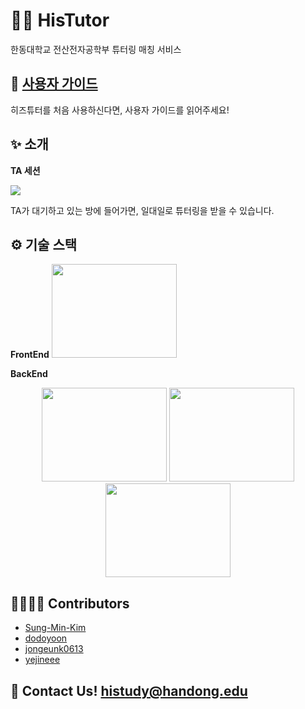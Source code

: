 

# 🧑‍🏫 HisTutor

한동대학교 전산전자공학부 튜터링 매칭 서비스 

## 📖 [사용자 가이드](https://www.notion.so/Histutor-Guideline-1112f633040742a280749b9a449a13b2)

히즈튜터를 처음 사용하신다면, 사용자 가이드를 읽어주세요!

## ✨ 소개

**TA 세션**

![](https://i.imgur.com/sjz4kzW.png)

TA가 대기하고 있는 방에 들어가면, 일대일로 튜터링을 받을 수 있습니다. 
## ⚙️ 기술 스택

**FrontEnd**
<img  width="200" height="150" src='https://i.imgur.com/H3WBUEy.png' />

**BackEnd**

<p align="center">
	<img  width="200" height="150" src='https://i.imgur.com/tmWcxCv.png' />
	<img  width="200" height="150" src='https://i.imgur.com/5198ebB.png' />
	<img  width="200" height="150" src='https://i.imgur.com/bC0XBvw.png' />
</p>


## 👨‍👩‍👧‍👧 Contributors

- [Sung-Min-Kim](https://github.com/Sung-Min-Kim)
- [dodoyoon](https://github.com/dodoyoon)
- [jongeunk0613](https://github.com/jongeunk0613)
- [yejineee](https://github.com/yejineee)

## 📨 Contact Us! histudy@handong.edu
